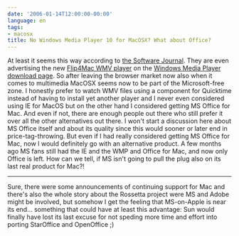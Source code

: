 ```yaml
---
date: '2006-01-14T12:00:00-00:00'
language: en
tags:
- macosx
title: No Windows Media Player 10 for MacOSX? What about Office?
---
```



At least it seems this way according to [the Software Journal](http://stuff.techwhack.com/archives/2006/01/13/after-internet-explorer-no-windows-media-player-for-macintosh/). They are even advertising the new [Flip4Mac WMV player](http://weblog.zerokspot.com/posts/552/) on the  [Windows Media Player download page](http://www.microsoft.com/windows/windowsmedia/software/Macintosh/osx/default.aspx). So after leaving the browser market now also when it comes to multimedia MacOSX seems now to be part of the Microsoft-free zone. I honestly prefer to watch WMV files using a component for Quicktime instead of having to install yet another player and I never even considered using IE for MacOS but on the other hand I considered getting MS Office for Mac. And even if not, there are enough people out there who still prefer it over all the other alternatives out there. I won't start a discussion here about MS Office itself and about its quality since this would sooner or later end in price-tag-throwing. But even if I had really considered getting MS Office for Mac, now I would definitely go with an alternative product. A few months ago MS fans still had the IE and the WMP and Office for Mac, and now only Office is left. How can we tell, if MS isn't going to pull the plug also on its last real product for Mac?!

-------------------------------



Sure, there were some announcements of continuing support for Mac and there's also the whole story about the Rossetta project were MS and Adobe might be involved, but somehow I get the feeling that MS-on-Apple is near its end... something that could have at least this advantage: Sun would finally have lost its last excuse for not speding more time and effort into porting StarOffice and OpenOffice ;)